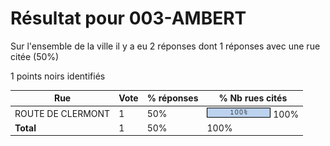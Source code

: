 # Résultat pour 003-AMBERT

Sur l'ensemble de la ville il y a eu 2 réponses dont 1 réponses avec une rue citée (50%)

1 points noirs identifiés

| Rue | Vote | % réponses | % Nb rues cités|
|-----|------|------------|----------------|
| ROUTE DE CLERMONT | 1 | 50% | <img src="../../img/bar_100.gif" />&nbsp;100%|
| **Total** | 1 | 50% | 100%|
